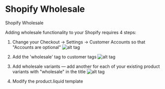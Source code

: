Shopify Wholesale
=================

Shopify Wholesale

Adding wholesale functionality to your Shopify requires 4 steps:

1. Change your Checkout &rarr; Settings &rarr; Customer Accounts so that "Accounts are optional"
![alt tag](https://raw.github.com/zakhardage/shopify-wholesale/master/images/settings-checkout.png)

2. Add the 'wholesale' tag to customer tags
![alt tag](https://raw.github.com/zakhardage/shopify-wholesale/master/images/customer-tags.png)

3. Add wholesale variants &mdash; add another for each of your existing product variants with "wholesale" in the title
![alt tag](https://raw.github.com/zakhardage/shopify-wholesale/master/images/product.variants.png)

4. Modify the product.liquid template